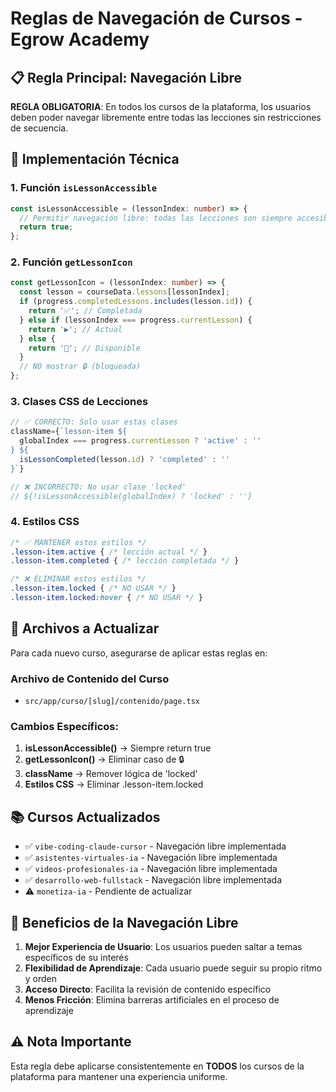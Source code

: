 # Reglas de Navegación de Cursos - Egrow Academy

## 📋 Regla Principal: Navegación Libre

**REGLA OBLIGATORIA**: En todos los cursos de la plataforma, los usuarios deben poder navegar libremente entre todas las lecciones sin restricciones de secuencia.

## 🎯 Implementación Técnica

### 1. Función `isLessonAccessible`
```typescript
const isLessonAccessible = (lessonIndex: number) => {
  // Permitir navegación libre: todas las lecciones son siempre accesibles
  return true;
};
```

### 2. Función `getLessonIcon` 
```typescript
const getLessonIcon = (lessonIndex: number) => {
  const lesson = courseData.lessons[lessonIndex];
  if (progress.completedLessons.includes(lesson.id)) {
    return '✅'; // Completada
  } else if (lessonIndex === progress.currentLesson) {
    return '▶️'; // Actual
  } else {
    return '📖'; // Disponible
  }
  // NO mostrar 🔒 (bloqueada)
};
```

### 3. Clases CSS de Lecciones
```typescript
// ✅ CORRECTO: Solo usar estas clases
className={`lesson-item ${
  globalIndex === progress.currentLesson ? 'active' : ''
} ${
  isLessonCompleted(lesson.id) ? 'completed' : ''
}`}

// ❌ INCORRECTO: No usar clase 'locked'
// ${!isLessonAccessible(globalIndex) ? 'locked' : ''}
```

### 4. Estilos CSS
```css
/* ✅ MANTENER estos estilos */
.lesson-item.active { /* lección actual */ }
.lesson-item.completed { /* lección completada */ }

/* ❌ ELIMINAR estos estilos */
.lesson-item.locked { /* NO USAR */ }
.lesson-item.locked:hover { /* NO USAR */ }
```

## 🔧 Archivos a Actualizar

Para cada nuevo curso, asegurarse de aplicar estas reglas en:

### Archivo de Contenido del Curso
- `src/app/curso/[slug]/contenido/page.tsx`

### Cambios Específicos:
1. **isLessonAccessible()** → Siempre return true
2. **getLessonIcon()** → Eliminar caso de 🔒
3. **className** → Remover lógica de 'locked'
4. **Estilos CSS** → Eliminar .lesson-item.locked

## 📚 Cursos Actualizados

- ✅ `vibe-coding-claude-cursor` - Navegación libre implementada
- ✅ `asistentes-virtuales-ia` - Navegación libre implementada
- ✅ `videos-profesionales-ia` - Navegación libre implementada
- ✅ `desarrollo-web-fullstack` - Navegación libre implementada
- ⚠️ `monetiza-ia` - Pendiente de actualizar

## 🎯 Beneficios de la Navegación Libre

1. **Mejor Experiencia de Usuario**: Los usuarios pueden saltar a temas específicos de su interés
2. **Flexibilidad de Aprendizaje**: Cada usuario puede seguir su propio ritmo y orden
3. **Acceso Directo**: Facilita la revisión de contenido específico
4. **Menos Fricción**: Elimina barreras artificiales en el proceso de aprendizaje

## ⚠️ Nota Importante

Esta regla debe aplicarse consistentemente en **TODOS** los cursos de la plataforma para mantener una experiencia uniforme.